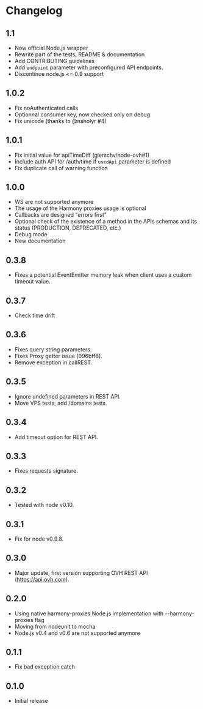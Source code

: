 # Changelog

## 1.1
* Now official Node.js wrapper
* Rewrite part of the tests, README & documentation
* Add CONTRIBUTING guidelines
* Add `endpoint` parameter with preconfigured API endpoints.
* Discontinue node.js <= 0.9 support

## 1.0.2

* Fix noAuthenticated calls
* Optionnal consumer key, now checked only on debug
* Fix unicode (thanks to @naholyr #4)

## 1.0.1

* Fix initial value for apiTimeDiff (gierschv/node-ovh#1)
* Include auth API for /auth/time if `usedApi` parameter is defined
* Fix duplicate call of warning function

## 1.0.0

* WS are not supported anymore
* The usage of the Harmony proxies usage is optional
* Callbacks are designed "errors first"
* Optional check of the existence of a method in the APIs schemas and its status (PRODUCTION, DEPRECATED, etc.)
* Debug mode
* New documentation

## 0.3.8

* Fixes a potential EventEmitter memory leak when client uses a custom timeout value.

## 0.3.7

* Check time drift

## 0.3.6

* Fixes query string parameters.
* Fixes Proxy getter issue [096bff8].
* Remove exception in callREST.

## 0.3.5

* Ignore undefined parameters in REST API.
* Move VPS tests, add /domains tests.

## 0.3.4

* Add timeout option for REST API.

## 0.3.3

* Fixes requests signature.

## 0.3.2

* Tested with node v0.10.

## 0.3.1

* Fix for node v0.9.8.

## 0.3.0

* Major update, first version supporting OVH REST API (https://api.ovh.com).

## 0.2.0

* Using native harmony-proxies Node.js implementation with --harmony-proxies flag
* Moving from nodeunit to mocha
* Node.js v0.4 and v0.6 are not supported anymore

## 0.1.1

* Fix bad exception catch

## 0.1.0

* Initial release
